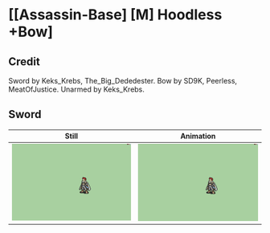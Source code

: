 # [\[Assassin-Base\] \[M\] Hoodless +Bow]

## Credit

Sword by Keks_Krebs, The_Big_Dededester.
Bow by SD9K, Peerless, MeatOfJustice.
Unarmed by Keks_Krebs.
	
## Sword

| Still | Animation |
| :---: | :-------: |
| ![Sword still](./Sword_000.png) | ![Sword animation](./Sword.gif) |
